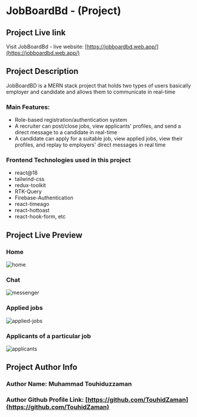 # JobBoardBd - (Project)

## Project Live link

Visit JobBoardBd - live website: [https://jobboardbd.web.app/](https://jobboardbd.web.app/)

## Project Description

JobBoardBD is a MERN stack project that holds two types of users basically employer
and candidate and allows them to communicate in real-time

### Main Features:
- Role-based registration/authentication system
- A recruiter can post/close jobs, view applicants' profiles, and send a direct message to a candidate in real-time
- A candidate can apply for a suitable job, view applied jobs, view their
profiles, and replay to employers' direct messages in real time

### Frontend Technologies used in this project
-   react@18
-   tailwind-css
-   redux-toolkit
-   RTK-Query
-   Firebase-Authentication
-   react-timeago
-   react-hottoast
-   react-hook-form, etc

## Project Live Preview
### Home
![home](https://user-images.githubusercontent.com/58657283/213883774-b62187c6-1a43-4f7f-bff0-768683b06f16.JPG)

### Chat
![messenger](https://user-images.githubusercontent.com/58657283/213883575-b1a315a1-3a31-4406-94ad-556bc53a1dee.JPG)

### Applied jobs
![applied-jobs](https://user-images.githubusercontent.com/58657283/213883834-62a80352-93d0-4600-b168-e1e5059daf17.JPG)

### Applicants of a particular job
![applicants](https://user-images.githubusercontent.com/58657283/213883872-f4366441-280a-424d-9c94-b6e6c404f0c2.JPG)

## Project Author Info

### Author Name: Muhammad Touhiduzzaman

### Author Github Profile Link: [https://github.com/TouhidZaman](https://github.com/TouhidZaman)